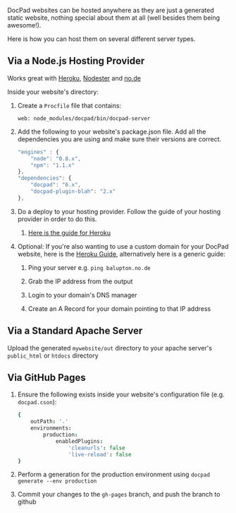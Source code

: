 DocPad websites can be hosted anywhere as they are just a generated static website, nothing special about them at all (well besides them being awesome!).

Here is how you can host them on several different server types.


## Via a Node.js Hosting Provider

Works great with [Heroku](http://www.heroku.com/), [Nodester](http://nodester.com/) and [no.de](http://no.de/)

Inside your website's directory:

1. Create a `Procfile` file that contains:

	```
	web: node_modules/docpad/bin/docpad-server
	```

1. Add the following to your website's package.json file. Add all the dependencies you are using and make sure their versions are correct.

	``` javascript
	"engines" : {
		"node": "0.8.x",
		"npm": "1.1.x"
	},
	"dependencies": {
		"docpad": "6.x",
		"docpad-plugin-blah": "2.x"
	},
	```

1. Do a deploy to your hosting provider. Follow the guide of your hosting provider in order to do this.

	1. [Here is the guide for Heroku](http://devcenter.heroku.com/articles/node-js)

1. Optional: If you're also wanting to use a custom domain for your DocPad website, here is the [Heroku Guide](https://devcenter.heroku.com/articles/custom-domains), alternatively here is a generic guide:

	1. Ping your server e.g. `ping balupton.no.de`

	1. Grab the IP address from the output

	1. Login to your domain's DNS manager

	1. Create an A Record for your domain pointing to that IP address



## Via a Standard Apache Server

Upload the generated `mywebsite/out` directory to your apache server's `public_html` or `htdocs` directory



## Via GitHub Pages

1. Ensure the following exists inside your website's configuration file (e.g. `docpad.cson`):

	``` coffee
	{
		outPath: '.'
		environments:
			production:
				enabledPlugins:
					'cleanurls': false
					'live-reload': false
	}
	```

2. Perform a generation for the production environment using `docpad generate --env production`

3. Commit your changes to the `gh-pages` branch, and push the branch to github